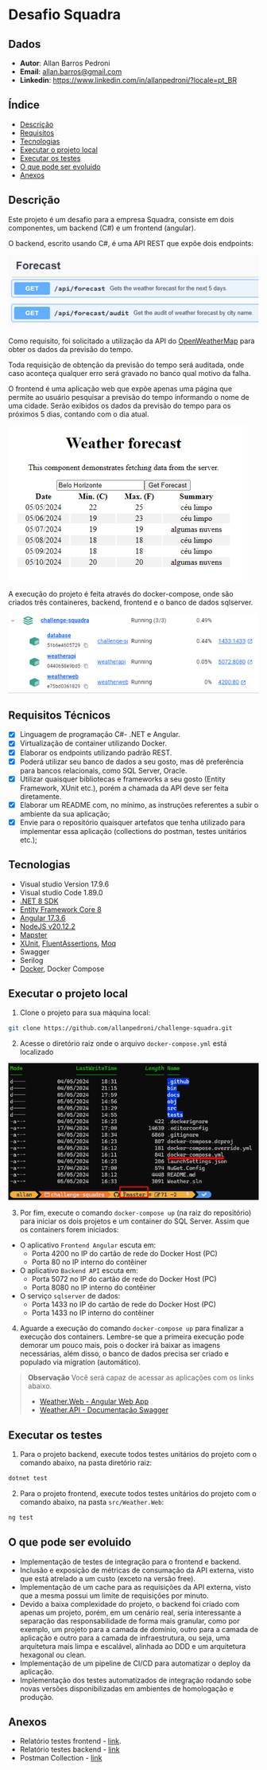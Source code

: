 # Desafio Squadra

## Dados

- **Autor**: Allan Barros Pedroni
- **Email**: <allan.barros@gmail.com>
- **Linkedin**: <https://www.linkedin.com/in/allanpedroni/?locale=pt_BR>

## Índice

- [Descrição](#descrição)
- [Requisitos](#requisitos)
- [Tecnologias](#tecnologias)
- [Executar o projeto local](#executar-o-projeto-local)
- [Executar os testes](#executar-os-testes)
- [O que pode ser evoluido](#o-que-pode-ser-evoluido)
- [Anexos](#anexos)

## Descrição

Este projeto é um desafio para a empresa Squadra, consiste em dois componentes, um backend (C#) e um frontend (angular).

O backend, escrito usando C#, é uma API REST que expõe dois endpoints:

![Endpoints swagger](docs/endpoints-swagger.png)

Como requisito, foi solicitado a utilização da API do [OpenWeatherMap](https://openweathermap.org/forecast5) para obter os dados da previsão do tempo.

Toda requisição de obtenção da previsão do tempo será auditada, onde caso aconteça qualquer erro será gravado no banco qual motivo da falha.

O frontend é uma aplicação web que expõe apenas uma página que permite ao usuário pesquisar a previsão do tempo informando o nome de uma cidade. Serão exibidos os dados da previsão do tempo para os próximos 5 dias, contando com o dia atual.

![Pagina weather forecast](docs/pagina-weather-forecast.png)

A execução do projeto é feita através do docker-compose, onde são criados três containeres, backend, frontend e o banco de dados sqlserver.

![Docker compose status](docs/docker-compose-status.png)

## Requisitos Técnicos

- [x] Linguagem de programação C#- .NET e Angular.
- [x] Virtualização de container utilizando Docker.
- [x] Elaborar os endpoints utilizando padrão REST.
- [x] Poderá utilizar seu banco de dados a seu gosto, mas dê preferência para bancos relacionais, como SQL Server, Oracle.
- [x] Utilizar quaisquer bibliotecas e frameworks a seu gosto (Entity Framework, XUnit etc.), porém a chamada da API deve ser feita diretamente.
- [x] Elaborar um README com, no mínimo, as instruções referentes a subir o ambiente da sua aplicação;
- [x] Envie para o repositório quaisquer artefatos que tenha utilizado para implementar essa aplicação (collections do postman, testes unitários etc.);

## Tecnologias

- Visual studio Version 17.9.6
- Visual studio Code 1.89.0
- [.NET 8 SDK](https://dotnet.microsoft.com/pt-br/download/dotnet/8.0)
- [Entity Framework Core 8](https://docs.microsoft.com/en-us/ef/core/)
- [Angular 17.3.6](https://angular.io/)
- [NodeJS v20.12.2](https://angular.io/)
- [Mapster](https://github.com/MapsterMapper/Mapster)
- [XUnit](https://nunit.org/), [FluentAssertions](https://fluentassertions.com/), [Moq](https://github.com/moq)
- Swagger
- Serilog
- [Docker](https://www.docker.com/), Docker Compose

## Executar o projeto local

1. Clone o projeto para sua máquina local:

```bash
git clone https://github.com/allanpedroni/challenge-squadra.git
```

2. Acesse o diretório raiz onde o arquivo `docker-compose.yml` está localizado

![Repositório raiz](docs/repositorio-raiz.png)

3. Por fim, execute o comando `docker-compose up` (na raiz do repositório) para iniciar os dois projetos e um container do SQL Server. Assim que os containers forem iniciados:

- O aplicativo `Frontend Angular` escuta em:
  - Porta 4200 no IP do cartão de rede do Docker Host (PC)
  - Porta 80 no IP interno do contêiner
- O aplicativo `Backend API` escuta em:  
  - Porta 5072 no IP do cartão de rede do Docker Host (PC)
  - Porta 8080 no IP interno do contêiner
- O serviço `sqlserver` de dados:
  - Porta 1433 no IP do cartão de rede do Docker Host (PC)
  - Porta 1433 no IP interno do contêiner

4. Aguarde a execução do comando `docker-compose up` para finalizar a execução dos containers. Lembre-se que a primeira execução pode demorar um pouco mais, pois o docker irá baixar as imagens necessárias, além disso, o banco de dados precisa ser criado e populado via migration (automático).

>**Observação** Você será capaz de acessar as aplicações com os links abaixo.
>
> - [Weather.Web - Angular Web App](http://localhost:4200/)
> - [Weather.API - Documentação Swagger](http://localhost:5072/swagger/index.html)

## Executar os testes

1. Para o projeto backend, execute todos testes unitários do projeto com o comando abaixo, na pasta diretório raiz:

```bash
dotnet test
```

2. Para o projeto frontend, execute todos testes unitários do projeto com o comando abaixo, na pasta `src/Weather.Web`:

```bash
ng test
```

## O que pode ser evoluido

- Implementação de testes de integração para o frontend e backend.
- Inclusão e exposição de métricas de consumação da API externa, visto que está atrelado a um custo (exceto na versão free).
- Implementação de um cache para as requisições da API externa, visto que a mesma possui um limite de requisições por minuto.
- Devido a baixa complexidade do projeto, o backend foi criado com apenas um projeto, porém, em um cenário real, seria interessante a separação das responsabilidade de forma mais granular, como por exemplo, um projeto para a camada de domínio, outro para a camada de aplicação e outro para a camada de infraestrutura, ou seja, uma arquitetura mais limpa e escalável, alinhada ao DDD e um arquitetura hexagonal ou clean.
- Implementação de um pipeline de CI/CD para automatizar o deploy da aplicação.
- Implementação dos testes automatizados de integração rodando sobe novas versões disponibilizadas em ambientes de homologação e produção.

## Anexos

- Relatório testes frontend - [link](tests/Weather.API.Services.Tests/Coveragereport/index.html).
- Relatório testes backend - [link](src/Weather.Web/coverage/index.html)
- Postman Collection - [link](src/Weather.API/Weather%20API.postman_collection.json)
